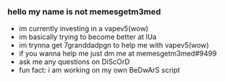 ### hello my name is not memesgetm3med

-  im currently investing in a vapev5(wow)
-  im basically trying to become better at lUa
-  im trynna get 7granddadpgn to help me with vapev5(wow)
-  if you wanna help me just dm me at memesgetm3med#9499
-  ask me any questions on DiScOrD
-  fun fact: i am working on my own BeDwArS script
